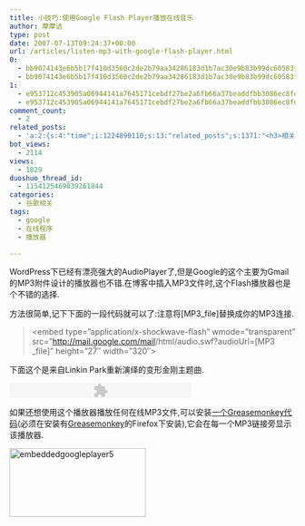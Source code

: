 ```yaml
---
title: 小技巧:使用Google Flash Player播放在线音乐
author: 摩摩诘
type: post
date: 2007-07-13T09:24:37+00:00
url: /articles/listen-mp3-with-google-flash-player.html
0:
  - bb9074143e6b5b17f410d3560c2de2b79aa34286183d1b7ac30e9b83b99dc60583fec3314906e2da83ed5d265ce980f8
  - bb9074143e6b5b17f410d3560c2de2b79aa34286183d1b7ac30e9b83b99dc60583fec3314906e2da83ed5d265ce980f8
1:
  - e953712c453905a06944141a7645171cebdf27be2a6fb66a37beaddfbb3086ec8fd157fa67adfe3a6b27b384cd5669dc
  - e953712c453905a06944141a7645171cebdf27be2a6fb66a37beaddfbb3086ec8fd157fa67adfe3a6b27b384cd5669dc
comment_count:
  - 2
related_posts:
  - 'a:2:{s:4:"time";i:1224890110;s:13:"related_posts";s:1371:"<h3>相关日志</h3><ul class="related_post"><li><a href="http://www.digglife.cn/articles/google-apps-firefox-sidebar.html" title="集装:在Firefox侧边栏载入Google应用">集装:在Firefox侧边栏载入Google应用</a></li><li><a href="http://www.digglife.cn/articles/embed-presentation-google-docs.html" title="Google在线演示文稿新增网页嵌入功能">Google在线演示文稿新增网页嵌入功能</a></li><li><a href="http://www.digglife.cn/articles/adobe-media-player-beta.html" title="Adobe将于今日正式发布Adobe Media Player Beta">Adobe将于今日正式发布Adobe Media Player Beta</a></li><li><a href="http://www.digglife.cn/articles/google-presentation-competition.html" title="细数Google在线演示文稿的竞争对手">细数Google在线演示文稿的竞争对手</a></li><li><a href="http://www.digglife.cn/articles/custom-flv-video-player.html" title="给博客打造个性化的FLV视频播放器.">给博客打造个性化的FLV视频播放器.</a></li><li><a href="http://www.digglife.cn/articles/view-original-articles-inside-google-reader.html" title="在Google Reader内部查看Feed原文">在Google Reader内部查看Feed原文</a></li><li><a href="http://www.digglife.cn/articles/10-clever-tricks-of-google-search.html" title="值得了解的7个Google搜索技巧">值得了解的7个Google搜索技巧</a></li></ul>";}'
bot_views:
  - 2114
views:
  - 1829
duoshuo_thread_id:
  - 1154125469839261844
categories:
  - 谷歌相关
tags:
  - google
  - 在线程序
  - 播放器

---
```

WordPress下已经有漂亮强大的AudioPlayer了,但是Google的这个主要为Gmail的MP3附件设计的播放器也不错.在博客中插入MP3文件时,这个Flash播放器也是个不错的选择.

方法很简单,记下下面的一段代码就可以了:注意将[MP3_file]替换成你的MP3连接.

> <embed type=&#8221;application/x-shockwave-flash&#8221; wmode=&#8221;transparent&#8221; src=&#8221;<a href="http://mail.google.com/mail/html/audio.swf?audioUrl=%5BMP3_file%5D" onclick="return top.js.OpenExtLink(window,event,this)" target="_blank">http://mail.google.com/mail<wbr></wbr>/html/audio.swf?audioUrl=[MP3<wbr></wbr>_file]</a>&#8221; height=&#8221;27&#8243; width=&#8221;320&#8243;></embed>

下面这个是来自Linkin Park重新演绎的变形金刚主题曲.
  


<embed src="http://mail.google.com/mail/html/audio.swf?audioUrl=http://www.slashfilm.com/wp/wp-content/interviews/transformerstheme.mp3%3Cbr%3E%3C/embed%3E" type="application/x-shockwave-flash" wmode="transparent" height="27" width="320">
</embed>


  
如果还想使用这个播放器播放任何在线MP3文件,可以安装<a href="http://lifehacker.com/assets/resources/2006/08/google-player.user.js" target="_blank">一个Greasemonkey代码</a>(必须在安装有<a href="http://www.greasespot.net/" target="_blank">Greasemonkey</a>的Firefox下安装),它会在每一个MP3链接旁显示该播放器.
  
[<img src="https://www.digglife.net/wp-content/uploads/3/379/2007/07/embeddedgoogleplayer5-thumb.png" style="border-width: 0px" alt="embeddedgoogleplayer5" border="0" height="121" width="240" />][1]

 [1]: https://www.digglife.net/wp-content/uploads/3/379/2007/07/embeddedgoogleplayer5.png "embedded-google-player.png"
